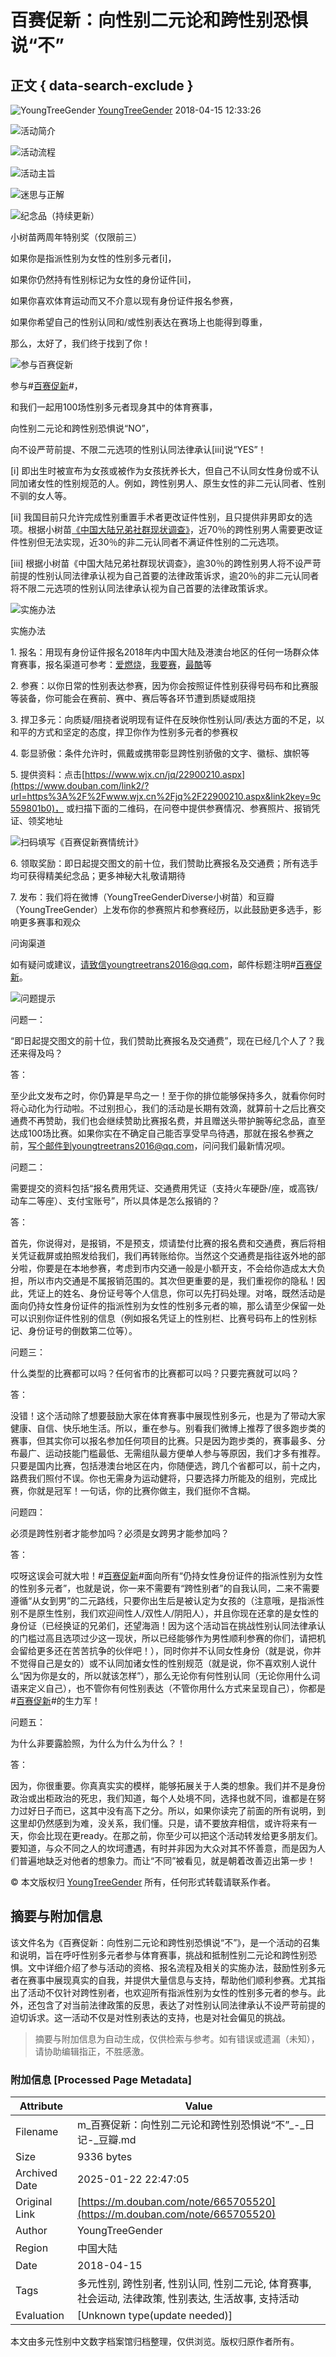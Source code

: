 # 百赛促新：向性别二元论和跨性别恐惧说“不”

## 正文 { data-search-exclude }


![YoungTreeGender](https://img9.doubanio.com/icon/u168108422-6.jpg) [YoungTreeGender](https://www.douban.com/people/168108422/) 2018-04-15 12:33:26

![活动简介](https://img3.doubanio.com/view/note/l/public/p50095757.webp)

![活动流程](https://img9.doubanio.com/view/note/l/public/p50095936.webp)

![活动主旨](https://img2.doubanio.com/view/note/l/public/p49872261.webp)

![迷思与正解](https://img2.doubanio.com/view/note/l/public/p49875461.webp)

![纪念品（持续更新）](https://img1.doubanio.com/view/note/l/public/p49875509.webp)

小树苗两周年特别奖（仅限前三）

如果你是指派性别为女性的性别多元者\[i\]，

如果你仍然持有性别标记为女性的身份证件\[ii\]，

如果你喜欢体育运动而又不介意以现有身份证件报名参赛，

如果你希望自己的性别认同和/或性别表达在赛场上也能得到尊重，

那么，太好了，我们终于找到了你！

![参与百赛促新](https://img2.doubanio.com/view/note/l/public/p49872011.webp)

参与#[百赛促新](https://www.douban.com/search?q=%23%E7%99%BE%E8%B5%9B%E4%BF%83%E6%96%B0%23)#，

和我们一起用100场性别多元者现身其中的体育赛事，

向性别二元论和跨性别恐惧说“NO”，

向不设严苛前提、不限二元选项的性别认同法律承认\[iii\]说“YES”！

\[i\] 即出生时被宣布为女孩或被作为女孩抚养长大，但自己不认同女性身份或不认同加诸女性的性别规范的人。例如，跨性别男人、原生女性的非二元认同者、性别不驯的女人等。

\[ii\] 我国目前只允许完成性别重置手术者更改证件性别，且只提供非男即女的选项。根据小树苗[《中国大陆兄弟社群现状调查》](https://www.douban.com/link2/?url=https%3A%2F%2Fpan.baidu.com%2Fs%2F1kUUaMEz&link2key=9c559801b0)，近70％的跨性别男人需要更改证件性别但无法实现，近30％的非二元认同者不满证件性别的二元选项。

\[iii\] 根据小树苗《中国大陆兄弟社群现状调查》，逾30％的跨性别男人将不设严苛前提的性别认同法律承认视为自己首要的法律政策诉求，逾20％的非二元认同者将不限二元选项的性别认同法律承认视为自己首要的法律政策诉求。

![实施办法](https://img3.doubanio.com/view/note/l/public/p49872012.webp)

实施办法

1\. 报名：用现有身份证件报名2018年内中国大陆及港澳台地区的任何一场群众体育赛事，报名渠道可参考：[爱燃烧](https://www.douban.com/link2/?url=http%3A%2F%2Firanshao.com%2Frace&link2key=9c559801b0)，[我要赛](https://www.douban.com/link2/?url=https%3A%2F%2Fwww.51sai.com%2Findex.php&link2key=9c559801b0)，[最酷](https://www.douban.com/link2/?url=http%3A%2F%2Fzuicool.com%2Fevents&link2key=9c559801b0)等

2\. 参赛：以你日常的性别表达参赛，因为你会按照证件性别获得号码布和比赛服等装备，你可能会在赛前、赛中、赛后等各环节遭到质疑或阻挠

3\. 捍卫多元：向质疑/阻挠者说明现有证件在反映你性别认同/表达方面的不足，以和平的方式和坚定的态度，捍卫你作为性别多元者的参赛权

4\. 彰显骄傲：条件允许时，佩戴或携带彰显跨性别骄傲的文字、徽标、旗帜等

5\. 提供资料：点击[https://www.wjx.cn/jq/22900210.aspx](https://www.douban.com/link2/?url=https%3A%2F%2Fwww.wjx.cn%2Fjq%2F22900210.aspx&link2key=9c559801b0)， 或扫描下面的二维码，在问卷中提供参赛情况、参赛照片、报销凭证、领奖地址

![扫码填写《百赛促新赛情统计》](https://img9.doubanio.com/view/note/l/public/p50100024.webp)

6\. 领取奖励：即日起提交图文的前十位，我们赞助比赛报名及交通费；所有选手均可获得精美纪念品；更多神秘大礼敬请期待

7\. 发布：我们将在微博（YoungTreeGenderDiverse小树苗）和豆瓣（YoungTreeGender）上发布你的参赛照片和参赛经历，以此鼓励更多选手，影响更多赛事和观众

问询渠道

如有疑问或建议，请致信youngtreetrans2016@qq.com，邮件标题注明#[百赛促新](https://www.douban.com/search?q=%23%E7%99%BE%E8%B5%9B%E4%BF%83%E6%96%B0%23)。

![问题提示](https://img9.doubanio.com/view/note/l/public/p49872354.webp)

问题一：

“即日起提交图文的前十位，我们赞助比赛报名及交通费”，现在已经几个人了？我还来得及吗？

答：

至少此文发布之时，你仍算是早鸟之一！至于你的排位能够保持多久，就看你何时将心动化为行动啦。不过别担心，我们的活动是长期有效滴，就算前十之后比赛交通费不再赞助，我们也会继续赞助比赛报名费，并且赠送头带护腕等纪念品，直至达成100场比赛。如果你实在不确定自己能否享受早鸟待遇，那就在报名参赛之前，写个邮件到youngtreetrans2016@qq.com，问问我们最新情况呗。

问题二：

需要提交的资料包括“报名费用凭证、交通费用凭证（支持火车硬卧/座，或高铁/动车二等座）、支付宝账号”，所以具体是怎么报销的？

答：

首先，你说得对，是报销，不是预支，烦请垫付比赛的报名费和交通费，赛后将相关凭证截屏或拍照发给我们，我们再转账给你。当然这个交通费是指往返外地的部分啦，你要是在本地参赛，考虑到市内交通一般是小额开支，不会给你造成太大负担，所以市内交通是不属报销范围的。其次但更重要的是，我们重视你的隐私！因此，凭证上的姓名、身份证号等个人信息，你可以先打码处理。对咯，既然活动是面向仍持女性身份证件的指派性别为女性的性别多元者的嘛，那么请至少保留一处可以识别你证件性别的信息（例如报名凭证上的性别栏、比赛号码布上的性别标记、身份证号的倒数第二位等）。

问题三：

什么类型的比赛都可以吗？任何省市的比赛都可以吗？只要完赛就可以吗？

答：

没错！这个活动除了想要鼓励大家在体育赛事中展现性别多元，也是为了带动大家健康、自信、快乐地生活。所以，重在参与。别看我们微博上推荐了很多跑步类的赛事，但其实你可以报名参加任何项目的比赛。只是因为跑步类的，赛事最多、分布最广、运动技能门槛最低、无需组队最方便单人参与等原因，我们才多有推荐。只要是国内比赛，包括港澳台地区在内，你随便选，跨几个省都可以，前十之内，路费我们照付不误。你也无需身为运动健将，只要选择力所能及的组别，完成比赛，你就是冠军！一句话，你的比赛你做主，我们挺你不含糊。

问题四：

必须是跨性别者才能参加吗？必须是女跨男才能参加吗？

答：

哎呀这误会可就大啦！#[百赛促新](https://www.douban.com/search?q=%23%E7%99%BE%E8%B5%9B%E4%BF%83%E6%96%B0%23)#面向所有“仍持女性身份证件的指派性别为女性的性别多元者”，也就是说，你一来不需要有“跨性别者”的自我认同，二来不需要遵循“从女到男”的二元路线，只要你出生后是被认定为女孩的（注意哦，是指派性别不是原生性别，我们欢迎间性人/双性人/阴阳人），并且你现在还拿的是女性的身份证（已经换证的兄弟们，还望海涵！因为这个活动旨在挑战性别认同法律承认的门槛过高且选项过少这一现状，所以已经能够作为男性顺利参赛的你们，请把机会留给更多还在苦苦抗争的伙伴吧！），同时你并不认同女性身份（就是说，你并不觉得自己是女的）或不认同加诸女性的性别规范（就是说，你不喜欢别人说什么“因为你是女的，所以就该怎样”），那么无论你有何性别认同（无论你用什么词语来定义自己），也不管你有何性别表达（不管你用什么方式来呈现自己），你都是#[百赛促新](https://www.douban.com/search?q=%23%E7%99%BE%E8%B5%9B%E4%BF%83%E6%96%B0%23)#的生力军！

问题五：

为什么非要露脸照，为什么为什么为什么？！

答：

因为，你很重要。你真真实实的模样，能够拓展关于人类的想象。我们并不是身份政治或出柜政治的死忠，我们知道，每个人处境不同，选择也就不同，谁都是在努力过好日子而已，这其中没有高下之分。所以，如果你读完了前面的所有说明，到这里却仍然感到为难，没关系，我们懂。只是，请不要放弃相信，或许将来有一天，你会比现在更ready。在那之前，你至少可以把这个活动转发给更多朋友们。要知道，与众不同之人的坎坷遭遇，有时并非因为大众对其不怀善意，而是因为人们普遍地缺乏对他者的想象力。而让“不同”被看见，就是朝着改善迈出第一步！

© 本文版权归 [YoungTreeGender](https://www.douban.com/people/168108422/) 所有，任何形式转载请联系作者。
<!-- tcd_original_link https://m.douban.com/note/665705520 -->


## 摘要与附加信息

<!-- tcd_abstract -->
该文件名为《百赛促新：向性别二元论和跨性别恐惧说“不”》，是一个活动的召集和说明，旨在呼吁性别多元者参与体育赛事，挑战和抵制性别二元论和跨性别恐惧。文中详细介绍了参与活动的资格、报名流程及相关的实施办法，鼓励性别多元者在赛事中展现真实的自我，并提供大量信息与支持，帮助他们顺利参赛。尤其指出了活动不仅针对跨性别者，也欢迎所有指派性别为女性的性别多元者的参与。此外，还包含了对当前法律政策的反思，表达了对性别认同法律承认不设严苛前提的迫切诉求。这一活动不仅是对性别表达的支持，也是对社会偏见的挑战。
<!-- tcd_abstract_end -->

> 摘要与附加信息为自动生成，仅供检索与参考。如有错误或遗漏（未知），请协助编辑指正，不胜感激。

### 附加信息 [Processed Page Metadata]

| Attribute       | Value                                  |
|-----------------|----------------------------------------|
| Filename        | m_百赛促新：向性别二元论和跨性别恐惧说“不”_-_日记-_豆瓣.md                             |
| Size            | 9336 bytes                           |
| Archived Date   | 2025-01-22 22:47:05                             |
| Original Link   | [https://m.douban.com/note/665705520](https://m.douban.com/note/665705520)                       |
| Author          | YoungTreeGender                               |
| Region          | 中国大陆                               |
| Date            | 2018-04-15                                 |
| Tags            | 多元性别, 跨性别者, 性别认同, 性别二元论, 体育赛事, 社会运动, 法律政策, 性别表达, 生活故事, 支持活动                                 |
| Evaluation            | [Unknown type(update needed)]                                 |
<!-- tcd_table_end -->

本文由多元性别中文数字档案馆归档整理，仅供浏览。版权归原作者所有。
